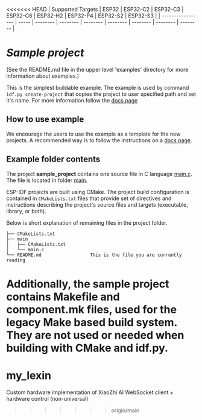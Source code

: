 <<<<<<< HEAD
| Supported Targets | ESP32 | ESP32-C2 | ESP32-C3 | ESP32-C6 | ESP32-H2 | ESP32-P4 | ESP32-S2 | ESP32-S3 |
| ----------------- | ----- | -------- | -------- | -------- | -------- | -------- | -------- | -------- |

# _Sample project_

(See the README.md file in the upper level 'examples' directory for more information about examples.)

This is the simplest buildable example. The example is used by command `idf.py create-project`
that copies the project to user specified path and set it's name. For more information follow the [docs page](https://docs.espressif.com/projects/esp-idf/en/latest/api-guides/build-system.html#start-a-new-project)



## How to use example
We encourage the users to use the example as a template for the new projects.
A recommended way is to follow the instructions on a [docs page](https://docs.espressif.com/projects/esp-idf/en/latest/api-guides/build-system.html#start-a-new-project).

## Example folder contents

The project **sample_project** contains one source file in C language [main.c](main/main.c). The file is located in folder [main](main).

ESP-IDF projects are built using CMake. The project build configuration is contained in `CMakeLists.txt`
files that provide set of directives and instructions describing the project's source files and targets
(executable, library, or both). 

Below is short explanation of remaining files in the project folder.

```
├── CMakeLists.txt
├── main
│   ├── CMakeLists.txt
│   └── main.c
└── README.md                  This is the file you are currently reading
```
Additionally, the sample project contains Makefile and component.mk files, used for the legacy Make based build system. 
They are not used or needed when building with CMake and idf.py.
=======
# my_lexin
Custom hardware implementation of XiaoZhi AI WebSocket client + hardware control (non-universal)
>>>>>>> origin/main
